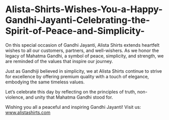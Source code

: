 # Alista-Shirts-Wishes-You-a-Happy-Gandhi-Jayanti-Celebrating-the-Spirit-of-Peace-and-Simplicity-
On this special occasion of Gandhi Jayanti, Alista Shirts extends heartfelt wishes to all our customers, partners, and well-wishers. As we honor the legacy of Mahatma Gandhi, a symbol of peace, simplicity, and strength, we are reminded of the values that inspire our journey.

Just as Gandhiji believed in simplicity, we at Alista Shirts continue to strive for excellence by offering premium quality with a touch of elegance, embodying the same timeless values.

Let’s celebrate this day by reflecting on the principles of truth, non-violence, and unity that Mahatma Gandhi stood for.

Wishing you all a peaceful and inspiring Gandhi Jayanti!
Visit us: www.alistashirts.com
